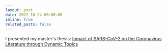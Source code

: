 ```yaml
---
layout: post
date: 2022-10-24 00:00:00
inline: true
related_posts: false
---
```


I presented my master's thesis: [Impact of SARS-CoV-2 on the Coronavirus Literature through Dynamic Topics](https://oa.upm.es/72004/)

